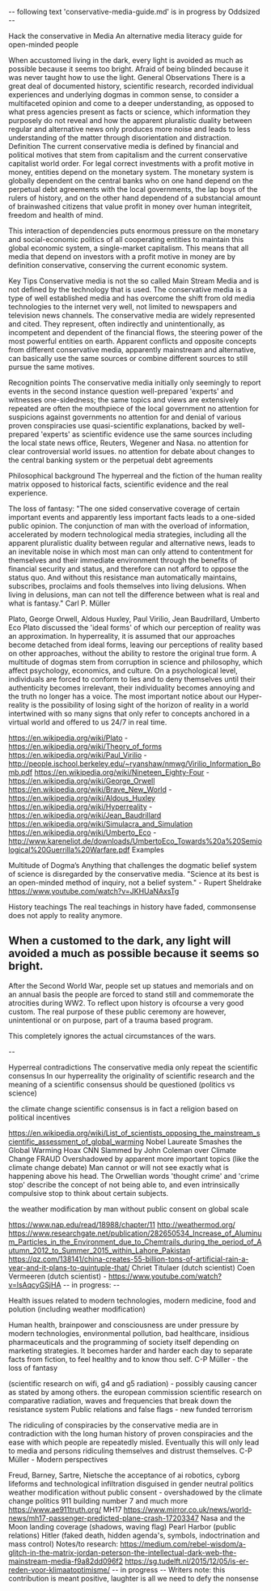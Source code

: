 -- following text 'conservative-media-guide.md' is in progress by Oddsized --

Hack the conservative in Media
An alternative media literacy guide for open-minded people

When accustomed living in the dark, every light is avoided as much as possible because it seems too bright. Afraid of being blinded because it was never taught how to use the light.
General Observations
There is a great deal of documented history, scientific research, recorded individual experiences and underlying dogmas in common sense, to consider a multifaceted opinion and come to a deeper understanding, as opposed to what press agencies present as facts or science, which information they purposely do not reveal and how the apparent pluralistic duality between regular and alternative news only produces more noise and leads to less understanding of the matter through disorientation and distraction.
Definition
The current conservative media is defined by financial and political motives that stem from capitalism and the current conservative capitalist world order.
For legal correct investments with a profit motive in money, entities depend on the monetary system. The monetary system is globally dependent on the central banks who on one hand depend on the perpetual debt agreements with the local governments, the lap boys of the rulers of history, and on the other hand dependend of a substancial amount of brainwashed citizens that value profit in money over human integriteit, freedom and health of mind.

 This interaction of dependencies puts enormous pressure on the monetary and social-economic politics of all cooperating entities to maintain this global economic system, a single-market capitalism. This means that all media that depend on investors with a profit motive in money are by definition conservative, conserving the current economic system.

Key Tips
Conservative media is not the so called Main Stream Media and is not defined by the technology that is used. The conservative media is a type of well established media and has overcome the shift from old media technologies to the internet very well, not limited to newspapers and television news channels.
The conservative media are widely represented and cited. They represent, often indirectly and unintentionally, as incompetent and dependent of the financial flows, the steering power of the most powerful entities on earth.
Apparent conflicts and opposite concepts from different conservative media, apparently mainstream and alternative, can basically use the same sources or combine different sources to still pursue the same motives.



Recognition points
The conservative media
initially only seemingly to report events
in the second instance question well-prepared 'experts' and witnesses
one-sidedness; the same topics and views are extensively repeated
are often the mouthpiece of the local government
no attention for suspicions against governments
no attention for and denial of various proven conspiracies
use quasi-scientific explanations, backed by well-prepared 'experts' as scientific evidence
use the same sources including the local state news office, Reuters, Wegener and Nasa.
no attention for clear controversial world issues.
no attention for debate about changes to the central banking system or the perpetual debt agreements













Philosophical background
The hyperreal and the fiction of the human reality matrix opposed to historical facts, scientific evidence and the real experience.


The loss of fantasy: "The one sided conservative coverage of certain important events and apparently less important facts leads to a one-sided public opinion. The conjunction of man with the overload of information, accelerated by modern technological media strategies, including all the apparent pluralistic duality between regular and alternative news, leads to an inevitable noise in which most man can only attend to contentment for themselves and their immediate environment through the benefits of financial security and status, and therefore can not afford to oppose the status quo. And without this resistance man automatically maintains, subscribes, proclaims and fools themselves into living delusions. When living in delusions, man can not tell the difference between what is real and what is fantasy." Carl P. Müller


Plato, George Orwell, Aldous Huxley, Paul Virilio, Jean Baudrillard, Umberto Eco
Plato discussed the 'ideal forms' of which our perception of reality was an approximation. In hyperreality, it is assumed that our approaches become detached from ideal forms, leaving our perceptions of reality based on other approaches, without the ability to restore the original true form. 
A multitude of dogmas stem from corruption in science and philosophy, which affect psychology, economics, and culture. On a psychological level, individuals are forced to conform to lies and to deny themselves until their authenticity becomes irrelevant, their individuality becomes annoying and the truth no longer has a voice.
The most important notice about our Hyper-reality is the possibility of losing sight of the horizon of reality in a world intertwined with so many signs that only refer to concepts anchored in a virtual world and offered to us 24/7 in real time.


https://en.wikipedia.org/wiki/Plato - https://en.wikipedia.org/wiki/Theory_of_forms
https://en.wikipedia.org/wiki/Paul_Virilio - http://people.ischool.berkeley.edu/~ryanshaw/nmwg/Virilio_Information_Bomb.pdf
https://en.wikipedia.org/wiki/Nineteen_Eighty-Four - https://en.wikipedia.org/wiki/George_Orwell
https://en.wikipedia.org/wiki/Brave_New_World - https://en.wikipedia.org/wiki/Aldous_Huxley
https://en.wikipedia.org/wiki/Hyperreality - https://en.wikipedia.org/wiki/Jean_Baudrillard
https://en.wikipedia.org/wiki/Simulacra_and_Simulation
https://en.wikipedia.org/wiki/Umberto_Eco - http://www.kareneliot.de/downloads/UmbertoEco_Towards%20a%20Semiological%20Guerrilla%20Warfare.pdf
Examples

Multitude of  Dogma’s
Anything that challenges the dogmatic belief system of science is disregarded by the conservative media.
"Science at its best is an open-minded method of inquiry, not a belief system." - Rupert Sheldrake https://www.youtube.com/watch?v=JKHUaNAxsTg

History teachings
The real teachings in history have faded, commonsense does not apply to reality anymore.

When a customed to the dark, any light will avoided a much as possible because it seems so bright.
--

After the Second World War, people set up statues and memorials and on an annual basis the people are forced to stand still and commemorate the atrocities during WW2. To reflect upon history is ofcourse a very good custom. The real purpose of these public ceremony are however, unintentional or on purpose, part of a trauma based program.

This completely ignores the actual circumstances of the wars.

--

 


Hyperreal contradictions
The conservative media only repeat the scientific consensus
In our hyperreality the originality of scientific research and the meaning of a scientific consensus should be questioned (politics vs science)


the climate change scientific consensus is in fact a religion based on political incentives


https://en.wikipedia.org/wiki/List_of_scientists_opposing_the_mainstream_scientific_assessment_of_global_warming
Nobel Laureate Smashes the Global Warming Hoax
CNN Slammed by John Coleman over Climate Change FRAUD
Overshadowed by apparent more important topics (like the climate change debate) Man cannot or will not see exactly what is happening above his head. The Orwellian words 'thought crime' and 'crime stop' describe the concept of not being able to, and even intrinsically compulsive stop to think about certain subjects.


the weather modification by man without public consent on global scale


https://www.nap.edu/read/18988/chapter/11
http://weathermod.org/
https://www.researchgate.net/publication/282650534_Increase_of_Aluminum_Particles_in_the_Environment_due_to_Chemtrails_during_the_period_of_Autumn_2012_to_Summer_2015_within_Lahore_Pakistan
https://qz.com/138141/china-creates-55-billion-tons-of-artificial-rain-a-year-and-it-plans-to-quintuple-that/
Chriet Titulaer (dutch scientist)
Coen Vermeeren (dutch scientist) - https://www.youtube.com/watch?v=lsAqcyGSjHA
-- in progress: --



Health issues related to modern technologies, modern medicine, food and polution (including weather modification)

 Human health, brainpower and consciousness are under pressure by modern technologies, environmental pollution, bad healthcare, insidious pharmaceuticals and the programming of society itself depending on marketing strategies. It becomes harder and harder each day to separate facts from fiction, to feel healthy and to know thou self. C-P Müller - the loss of fantasy


(scientific research on wifi, g4 and g5 radiation) - possibly causing cancer as stated by among others. the european commission
scientific research on comparative radiation, waves and frequencies that break down the resistance system
Public relations and false flags - new funded terrorism

 The ridiculing of conspiracies by the conservative media are in contradiction with the long human history of proven conspiracies and the ease with which people are repeatedly misled. Eventually this will only lead to media and persons ridiculing themselves and distrust themselves. C-P Müller - Modern perspectives


Freud, Barney, Sartre, Nietsche
the acceptance of ai robotics, cyborg lifeforms and technological infiltration disguised in gender neutral politics
weather modification without public consent - overshadowed by the climate change politics
911 building number 7 and much more https://www.ae911truth.org/
MH17 https://www.mirror.co.uk/news/world-news/mh17-passenger-predicted-plane-crash-17203347
Nasa and the Moon landing coverage (shadows, waving flag)
Pearl Harbor (public relations)
Hitler (faked death, hidden agenda's, symbols, indoctrination and mass control)
Notes/to research:
https://medium.com/rebel-wisdom/a-glitch-in-the-matrix-jordan-peterson-the-intellectual-dark-web-the-mainstream-media-f9a82dd096f2
https://sg.tudelft.nl/2015/12/05/is-er-reden-voor-klimaatoptimisme/
-- in progress --
Writers note: this contribution is meant positive, laughter is all we need to defy the nonsense


